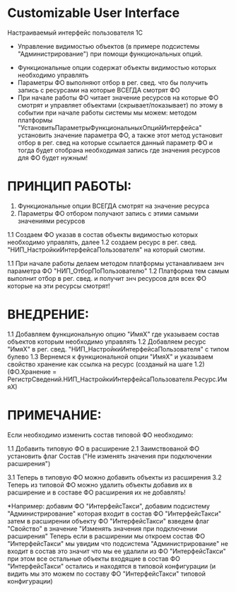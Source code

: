 # Customizable User Interface
Настраиваемый интерфейс пользователя 1C

* Управление видимостью объектов (в примере подсистемы "Администрирование") при помощи функциональных опций.

- Функциональные опции содержат объекты видимостью которых необходимо управлять
- Параметры ФО выполняют отбор в рег. свед. что бы получить запись с ресурсами на которые ВСЕГДА смотрят ФО
- При начале работы ФО читает значение ресурсов на которые ФО смотрят и управляет объектами (скрывает/показывает)
  по этому в событии при начале работы системы мы можем: методом платформы "УстановитьПараметрыФункциональныхОпцийИнтерфейса"
  установить значение параметра ФО, а также этот метод установит отбор в рег. свед на которые ссылается данный параметр ФО и
  тогда будет отобрана необходимая запись где значения ресурсов для ФО будет нужным!

# ПРИНЦИП РАБОТЫ:

1. Функциональные опции ВСЕГДА смотрят на значение ресурса
2. Параметры ФО отбором получают запись с этими самыми значениями ресурсов

1.1 Создаем ФО указав в состав объекты видимостью которых необходимо управлять, далее
1.2 создаем ресурс в рег. свед. "НИП_НастройкиИнтерфейсаПользователя" на который смотим.

1.1 При начале работы делаем методом платформы устанавливаем знч параметра ФО "НИП_ОтборПоПользователю"
1.2 Платформа тем самым выполнит отбор в рег. свед. и получит знч ресурсов для всех ФО которые на эти ресурсы смотрят!


# ВНЕДРЕНИЕ:

1.1 Добавляем функциональную опцию "ИмяХ" где указываем состав объектов которым необходимо управлять
1.2 Добавляем ресурс "ИмяХ" в рег. свед. "НИП_НастройкиИнтерфейсаПользователя" с типом булево
1.3 Вернемся к функциональной опции "ИмяХ" и указываем свойство хранение как ссылка на ресурс (созданый на шаге 1.2)
(ФО.Хранение = РегистрСведений.НИП_НастройкиИнтерфейсаПользователя.Ресурс.ИмяХ)

# ПРИМЕЧАНИЕ:

Если необходимо изменить состав типовой ФО необходимо:

1.1 Добавить типовую ФО в расширение
2.1 Заимствованой ФО установить флаг Состав ("Не изменять значения при подключении расширения")

3.1 Теперь в типовую ФО можно добавить объекты из расширения
3.2 Теперь из типовой ФО можно удалить объекты добавив их в расширение и в составе ФО расширения их не добавлять!

*Например: добавим ФО "ИнтерфейсТакси", добавим подсистему "Администрирование" которая входит в состав ФО "ИнтерфейсТакси"
			затем в расширении объекту ФО "ИнтерфейсТакси" взведем флаг "Свойство" в значение "Изменять значения при подключении расширения"
			Теперь если в расширении мы откроем состав ФО "ИнтерфейсТакси" мы увидим что подсистема "Администрирование" не входит в состав
			это значит что мы ее удалили из ФО "ИнтерфейсТакси" при этом все остальные объекты входящие в состав ФО "ИнтерфейсТакси" остались
			и находятся в типовой конфигурации (и видить мы это можем по составу ФО "ИнтерфейсТакси" типовой конфигурации)
